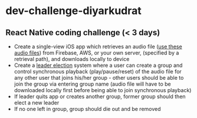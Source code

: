 # dev-challenge-diyarkudrat
## React Native coding challenge (< 3 days)
- Create a single-view iOS app which retrieves an audio file ([use these audio files](https://drive.google.com/drive/folders/1Ck-ykG_ZB6shtYp9ppvbLIazGUSP52F6?usp=sharing)) from Firebase, AWS, or your own server, (specified by a retrieval path), and downloads locally to device
- Create a [leader election](https://en.wikipedia.org/wiki/Leader_election) system where a user can create a group and control synchronous playback (play/pause/reset) of the audio file for any other user that joins his/her group - other users should be able to join the group via entering group name (audio file will have to be downloaded locally first before being able to join synchronous playback)
- If leader quits app or creates another group, former group should then elect a new leader
- If no one left in group, group should die out and be removed